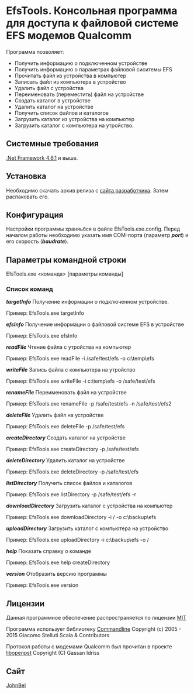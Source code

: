# EfsTools. Консольная программа для доступа к файловой системе EFS модемов Qualcomm

Программа позволяет:
- Получить информацию о подключенном устройстве
- Получить информацию о параметрах файловой сиситемы EFS
- Прочитать файл из устройства в компьютер
- Записать файл из компьютера в устройство
- Удалить файл с устройства
- Переименовать (переместить) файл на устройстве
- Создать каталог в устройстве
- Удалить каталог на устройстве
- Получить список файлов и каталогов 
- Загрузить каталог из устройства на компьютер
- Загрузить каталог с компьютера на утройство.

## Системные требования
[.Net Framework 4.6.1](https://www.microsoft.com/en-us/download/details.aspx?id=49981) и выше.

## Установка
Необходимо скачать архив релиза с [сайта разработчика](http://johnbel.github.io/). Затем распаковать его.

## Конфигурация
Настройки программы храняьбся в файле EfsTools.exe.config. Перед началом работы необходимо указать имя COM-порта (параметр ***port***) и его скорость (***baudrate***).

## Параметры командной строки

EfsTools.exe <команда> [параметры команды]

### Список команд
  
***targetInfo***
Получение информации о подключенном устройстве.

Пример: EfsTools.exe targetInfo

***efsInfo***
Получение информации о файловой системе EFS в устройстве

Пример: EfsTools.exe efsInfo

***readFile***
Чтение файла с утройства на компьютер

Пример: EfsTools.exe readFile -i /safe/test/efs -o c:\temp\efs

***writeFile***
Запись файла с компьютера на утройство

Пример: EfsTools.exe writeFile -i c:\temp\efs -o /safe/test/efs

***renameFile***
Переименовать файл на устройстве

Пример: EfsTools.exe renameFile -p /safe/test/efs -n /safe/test/efs2


***deleteFile***
Удалить файл на устройстве

Пример: EfsTools.exe deleteFile -p /safe/test/efs

***createDirectory***
Создать каталог на устройстве

Пример: EfsTools.exe createDirectory -p /safe/test/efs


***deleteDirectory***
Удалить каталог на устройстве

Пример: EfsTools.exe deleteDirectory -p /safe/test/efs


***listDirectory***
Получить список файлов и каталогов 

Пример: EfsTools.exe listDirectory -p /safe/test/efs -r

***downloadDirectory***
Загрузить каталог с устройства на компьютер

Пример: EfsTools.exe downloadDirectory -i / -o c:\backup\efs


***uploadDirectory***
Загрузить каталог c компьютера на устройство

Пример: EfsTools.exe uploadDirectory -i c:\backup\efs -o /
  
  
***help***
Показать справку о команде

Пример: EfsTools.exe help createDirectory

***version***
Отобразить версию программы

Пример: EfsTools.exe version

## Лицензии
Данная программное обеспечение распространяется по лицензии [MIT](/License.md)

Программа использует библиотеку [Commandline](https://github.com/commandlineparser/commandline) Copyright (c) 2005 - 2015 Giacomo Stelluti Scala & Contributors

Протокол работы с модемами Qualcomm был прочитан в проекте [libopenpst](https://github.com/openpst/libopenpst) Copyright (C) Gassan Idriss

## Сайт
[JohnBel](http://johnbel.github.io/)
